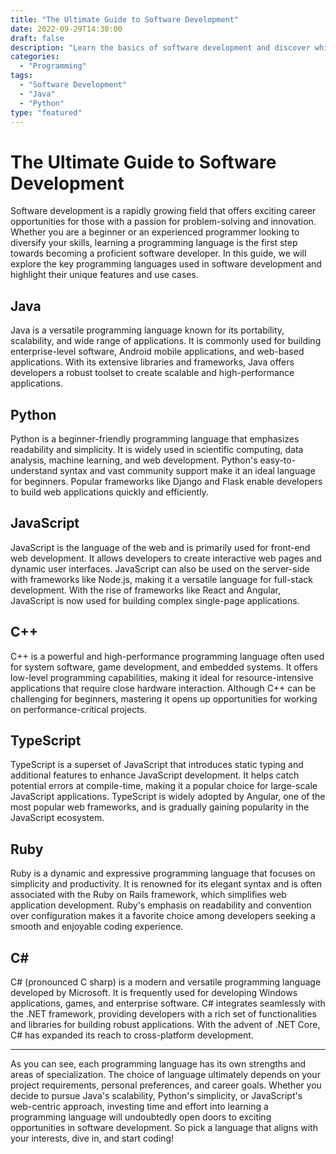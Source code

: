 ```yaml
---
title: "The Ultimate Guide to Software Development"
date: 2022-09-29T14:30:00
draft: false
description: "Learn the basics of software development and discover which programming language is right for you!"
categories:
  - "Programming"
tags:
  - "Software Development"
  - "Java"
  - "Python"
type: "featured"
---
```


# The Ultimate Guide to Software Development

Software development is a rapidly growing field that offers exciting career opportunities for those with a passion for problem-solving and innovation. Whether you are a beginner or an experienced programmer looking to diversify your skills, learning a programming language is the first step towards becoming a proficient software developer. In this guide, we will explore the key programming languages used in software development and highlight their unique features and use cases.

## Java

Java is a versatile programming language known for its portability, scalability, and wide range of applications. It is commonly used for building enterprise-level software, Android mobile applications, and web-based applications. With its extensive libraries and frameworks, Java offers developers a robust toolset to create scalable and high-performance applications.

## Python

Python is a beginner-friendly programming language that emphasizes readability and simplicity. It is widely used in scientific computing, data analysis, machine learning, and web development. Python's easy-to-understand syntax and vast community support make it an ideal language for beginners. Popular frameworks like Django and Flask enable developers to build web applications quickly and efficiently.

## JavaScript

JavaScript is the language of the web and is primarily used for front-end web development. It allows developers to create interactive web pages and dynamic user interfaces. JavaScript can also be used on the server-side with frameworks like Node.js, making it a versatile language for full-stack development. With the rise of frameworks like React and Angular, JavaScript is now used for building complex single-page applications.

## C++

C++ is a powerful and high-performance programming language often used for system software, game development, and embedded systems. It offers low-level programming capabilities, making it ideal for resource-intensive applications that require close hardware interaction. Although C++ can be challenging for beginners, mastering it opens up opportunities for working on performance-critical projects.

## TypeScript

TypeScript is a superset of JavaScript that introduces static typing and additional features to enhance JavaScript development. It helps catch potential errors at compile-time, making it a popular choice for large-scale JavaScript applications. TypeScript is widely adopted by Angular, one of the most popular web frameworks, and is gradually gaining popularity in the JavaScript ecosystem.

## Ruby

Ruby is a dynamic and expressive programming language that focuses on simplicity and productivity. It is renowned for its elegant syntax and is often associated with the Ruby on Rails framework, which simplifies web application development. Ruby's emphasis on readability and convention over configuration makes it a favorite choice among developers seeking a smooth and enjoyable coding experience.

## C#

C# (pronounced C sharp) is a modern and versatile programming language developed by Microsoft. It is frequently used for developing Windows applications, games, and enterprise software. C# integrates seamlessly with the .NET framework, providing developers with a rich set of functionalities and libraries for building robust applications. With the advent of .NET Core, C# has expanded its reach to cross-platform development.

---

As you can see, each programming language has its own strengths and areas of specialization. The choice of language ultimately depends on your project requirements, personal preferences, and career goals. Whether you decide to pursue Java's scalability, Python's simplicity, or JavaScript's web-centric approach, investing time and effort into learning a programming language will undoubtedly open doors to exciting opportunities in software development. So pick a language that aligns with your interests, dive in, and start coding!
